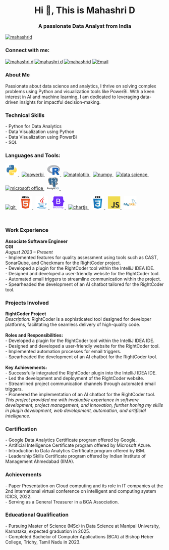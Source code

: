 <h1 align="center">Hi 👋, This is Mahashri D</h1>
<h3 align="center">A passionate Data Analyst from India</h3>

<!--<p align="left"> <img src="https://komarev.com/ghpvc/?username=mahashrid&label=Profile%20views&color=0e75b6&style=flat" alt="mahashrid" /> </p> -->

<p align="left"> <a href="https://www.linkedin.com/in/mahashrid" target="blank"><img src="https://img.shields.io/twitter/follow/mahashrid?logo=twitter&style=for-the-badge" alt="mahashrid" /></a> </p>

<h3 align="left">Connect with me:</h3>
<p align="left">
  <a href="https://www.linkedin.com/in/mahashrid" target="blank"><img align="center" src="https://raw.githubusercontent.com/rahuldkjain/github-profile-readme-generator/master/src/images/icons/Social/linked-in-alt.svg" alt="mahashri d" height="30" width="40" /></a>
  <a href="https://instagram.com/mahashri007?utm_source=qr&igshid=MzNlNGNkZWQ4Mg%3D%3D" target="blank"><img align="center" src="https://raw.githubusercontent.com/rahuldkjain/github-profile-readme-generator/master/src/images/icons/Social/instagram.svg" alt="mahashri d" height="30" width="40" /></a>
  <a href="https://twitter.com/MahashriMD?s=09" target="blank"><img align="center" src="https://raw.githubusercontent.com/rahuldkjain/github-profile-readme-generator/master/src/images/icons/Social/twitter.svg" alt="mahashrid" height="30" width="40" /></a>
  <a href="mailto:mahashridharmarajan182@gmail.com" target="_blank"><img align="center" src="https://img.icons8.com/color/48/000000/gmail.png" alt="Email" height="30" width="30" /></a>
</p>

<h3 align="left">About Me</h3>
<p align="left">
Passionate about data science and analytics, I thrive on solving complex problems using Python and visualization tools like PowerBi. With a keen interest in AI and machine learning, I am dedicated to leveraging data-driven insights for impactful decision-making.
</p>
</p>

<h3 align="left">Technical Skills</h3>
<p align="left">
- Python for Data Analytics<br>
- Data Visualization using Python<br>
- Data Visualization using PowerBi<br>
- SQL
</p>

<h3 align="left">Languages and Tools:</h3>
<p align="left">  
  <a href="https://www.python.org" target="_blank" rel="noreferrer"> 
    <img src="https://raw.githubusercontent.com/devicons/devicon/master/icons/python/python-original.svg" alt="python" width="40" height="40"/> 
  </a> &nbsp;

  <a href="https://powerbi.microsoft.com/en-us/" target="_blank" rel="noreferrer"> 
    <img src="https://www.vectorlogo.zone/logos/microsoft_powerbi/microsoft_powerbi-icon.svg" alt="powerbi" width="40" height="40"/>
  </a> &nbsp;
  <a href="https://www.r-project.org/" target="_blank" rel="noreferrer"> 
    <img src="https://raw.githubusercontent.com/devicons/devicon/master/icons/r/r-original.svg" alt="r" width="40" height="40"/> 
  </a> &nbsp;
  <a href="https://matplotlib.org/" target="_blank" rel="noreferrer"> 
    <img src="https://matplotlib.org/_static/images/logo2.svg" alt="matplotlib" width="40" height="40"/> 
  </a> &nbsp;
  <a href="https://numpy.org/" target="_blank" rel="noreferrer"> 
    <img src="https://numpy.org/images/logo.svg" alt="numpy" width="40" height="40"/> 
  </a> &nbsp;
  <a href="https://www.datascience.com/" target="_blank" rel="noreferrer"> 
    <img src="https://www.vectorlogo.zone/logos/kaggle/kaggle-icon.svg" alt="data science" width="40" height="40"/> 
  </a> &nbsp;
  <a href="https://www.microsoft.com/en-us/microsoft-365" target="_blank" rel="noreferrer"> 
    <img src="https://www.vectorlogo.zone/logos/microsoft/microsoft-icon.svg" alt="microsoft office" width="40" height="40"/> 
  </a> &nbsp;
  
  <a href="https://www.postgresql.org" target="_blank" rel="noreferrer"> 
    <img src="https://raw.githubusercontent.com/devicons/devicon/master/icons/postgresql/postgresql-original-wordmark.svg" alt="postgresql" width="40" height="40"/> 
  </a> &nbsp;
  <br>
 <br>
  <a href="https://git-scm.com/" target="_blank" rel="noreferrer"> 
    <img src="https://www.vectorlogo.zone/logos/git-scm/git-scm-icon.svg" alt="git" width="40" height="40"/> 
  </a> &nbsp; 
  <a href="https://www.w3.org/html/" target="_blank" rel="noreferrer"> 
    <img src="https://raw.githubusercontent.com/devicons/devicon/master/icons/html5/html5-original-wordmark.svg" alt="html5" width="40" height="40"/> 
  </a> &nbsp;
  <a href="https://www.java.com" target="_blank" rel="noreferrer"> 
    <img src="https://raw.githubusercontent.com/devicons/devicon/master/icons/java/java-original.svg" alt="java" width="40" height="40"/> 
  </a> &nbsp;
    <a href="https://getbootstrap.com" target="_blank" rel="noreferrer"> 
    <img src="https://raw.githubusercontent.com/devicons/devicon/master/icons/bootstrap/bootstrap-plain-wordmark.svg" alt="bootstrap" width="40" height="40"/> 
  </a> &nbsp;
  <a href="https://www.chartjs.org" target="_blank" rel="noreferrer"> 
    <img src="https://www.chartjs.org/media/logo-title.svg" alt="chartjs" width="40" height="40"/> 
  </a> &nbsp;
  <a href="https://www.w3schools.com/css/" target="_blank" rel="noreferrer"> 
    <img src="https://raw.githubusercontent.com/devicons/devicon/master/icons/css3/css3-original-wordmark.svg" alt="css3" width="40" height="40"/> 
     </a> &nbsp;
  <a href="https://developer.mozilla.org/en-US/docs/Web/JavaScript" target="_blank" rel="noreferrer"> 
    <img src="https://raw.githubusercontent.com/devicons/devicon/master/icons/javascript/javascript-original.svg" alt="javascript" width="40" height="40"/> 
  </a> &nbsp;
  <a href="https://www.mysql.com/" target="_blank" rel="noreferrer"> 
    <img src="https://raw.githubusercontent.com/devicons/devicon/master/icons/mysql/mysql-original-wordmark.svg" alt="mysql" width="40" height="40"/> 
  </a> 

</p>


<br>
<h3 align="left">Work Experience</h3>
<p align="left">
<b>Associate Software Engineer</b><br>
<b>CGI</b><br>
<i>August 2023 – Present</i><br>
- Implemented features for quality assessment using tools such as CAST, SonarQube, and Checkmarx for the RightCoder project.<br>
- Developed a plugin for the RightCoder tool within the IntelliJ IDEA IDE.<br>
- Designed and developed a user-friendly website for the RightCoder tool.<br>
- Automated email triggers to streamline communication within the project.<br>
- Spearheaded the development of an AI chatbot tailored for the RightCoder tool.
</p>

<h3 align="left">Projects Involved</h3>
<p align="left">
<b>RightCoder Project</b><br>
<i>Description:</i> RightCoder is a sophisticated tool designed for developer platforms, facilitating the seamless delivery of high-quality code. 
<br>
  <br>
<b>Roles and Responsibilities:</b> <br>
- Developed a plugin for the RightCoder tool within the IntelliJ IDEA IDE.<br>
- Designed and developed a user-friendly website for the RightCoder tool.<br>
- Implemented automation processes for email triggers.<br>
- Spearheaded the development of an AI chatbot for the RightCoder tool.
<br>
  <br>
<b>Key Achievements:</b> <br>
- Successfully integrated the RightCoder plugin into the IntelliJ IDEA IDE.<br>
- Led the development and deployment of the RightCoder website.<br>
- Streamlined project communication channels through automated email triggers.<br>
- Pioneered the implementation of an AI chatbot for the RightCoder tool.<br>
<i>This project provided me with invaluable experience in software development, project management, and innovation, further honing my skills in plugin development, web development, automation, and artificial intelligence.</i>
</p>

<h3 align="left">Certification</h3>
<p align="left">
- Google Data Analytics Certificate program offered by Google.<br>
- Artificial Intelligence Certificate program offered by Microsoft Azure.<br>
- Introduction to Data Analytics Certificate program offered by IBM.<br>
- Leadership Skills Certificate program offered by Indian Institute of Management Ahmedabad (IIMA).
</p>

<h3 align="left">Achievements</h3>
<p align="left">
- Paper Presentation on Cloud computing and its role in IT companies at the 2nd International virtual conference on intelligent and computing system ICICS, 2022.<br>
- Serving as a General Treasurer in a BCA Association.
</p>

<h3 align="left">Educational Qualification</h3>
<p align="left">
- Pursuing Master of Science (MSc) in Data Science at Manipal University, Karnataka, expected graduation in 2025.<br>
- Completed Bachelor of Computer Applications (BCA) at Bishop Heber College, Trichy, Tamil Nadu in 2023.
</p>

